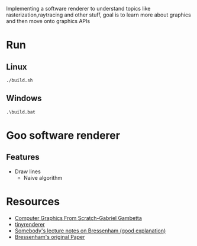 Implementing a software renderer to understand topics like
rasterization,raytracing and other stuff, goal is to learn 
more about graphics and then move onto graphics APIs

# Run

## Linux
```
./build.sh
```
## Windows
```
.\build.bat
```

# Goo software renderer

## Features
- Draw lines
    - Naive algorithm

# Resources
- [Computer Graphics From Scratch-Gabriel Gambetta](https://gabrielgambetta.com/computer-graphics-from-scratch/index.html)
- [tinyrenderer](https://github.com/ssloy/tinyrenderer/wiki/Lesson-0:-getting-started)
- [Somebody's lecture notes on Bressenham (good explanation)](https://ics.uci.edu/~gopi/CS112/web/handouts/OldFiles/Bresenham.pdf)
- [Bressenham's original Paper](https://www.cse.iitb.ac.in/~paragc/files/bresenham_line.pdf)

